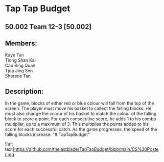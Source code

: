# Tap Tap Budget

## 50.002 Team 12-3 [50.002]

## Members:
Kaye Tan  
Tiong Shan Kai  
Cao Bing Quan  
Tjoa Jing Sen  
Sherene Tan

## Description:
In the game, blocks of either red or blue colour will fall from the top of the screen. The player must move his basket to collect the falling blocks. He must also change the colour of his basket to match the colour of the falling block to score a point. For each consecutive score, he adds 1 to his combo multiplier, up to a maximum of 3. This multiplies the points added to his score for each successful catch. As the game progresses, the speed of the falling blocks increase. 
"# TapTapBudget" 

![alt text]https://github.com/thelastblade/TapTapBudget/blob/main/CS%20Poster.jpg
